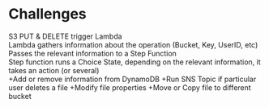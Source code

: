 # Challenges

S3 PUT & DELETE trigger Lambda  
Lambda gathers information about the operation (Bucket, Key, UserID, etc)  
Passes the relevant information to a Step Function  
Step function runs a Choice State, depending on the relevant information, it takes an action (or several)  
+Add or remove information from DynamoDB
+Run SNS Topic if particular user deletes a file
+Modify file properties
+Move or Copy file to different bucket

